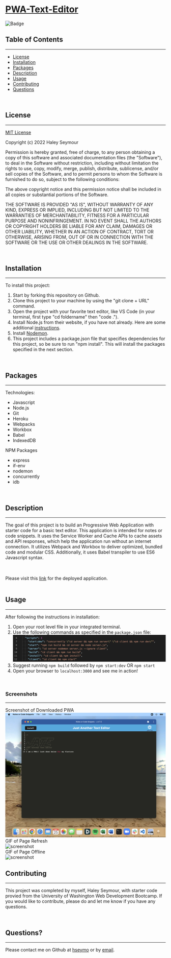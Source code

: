 # **[PWA-Text-Editor](URL)**

![Badge](https://img.shields.io/badge/license-MIT-blue)

## Table of Contents
---
* [License](#license)
* [Installation](#installation)
* [Packages](#packages)
* [Description](#description)
* [Usage](#usage)
* [Contributing](#contributing)
* [Questions](#questions)

<br>

## License 
---
[MIT License](./LICENSE) <br>

Copyright (c) 2022 Haley Seymour

Permission is hereby granted, free of charge, to any person obtaining a copy
of this software and associated documentation files (the "Software"), to deal
in the Software without restriction, including without limitation the rights
to use, copy, modify, merge, publish, distribute, sublicense, and/or sell
copies of the Software, and to permit persons to whom the Software is
furnished to do so, subject to the following conditions:

The above copyright notice and this permission notice shall be included in all
copies or substantial portions of the Software.

THE SOFTWARE IS PROVIDED "AS IS", WITHOUT WARRANTY OF ANY KIND, EXPRESS OR
IMPLIED, INCLUDING BUT NOT LIMITED TO THE WARRANTIES OF MERCHANTABILITY,
FITNESS FOR A PARTICULAR PURPOSE AND NONINFRINGEMENT. IN NO EVENT SHALL THE
AUTHORS OR COPYRIGHT HOLDERS BE LIABLE FOR ANY CLAIM, DAMAGES OR OTHER
LIABILITY, WHETHER IN AN ACTION OF CONTRACT, TORT OR OTHERWISE, ARISING FROM,
OUT OF OR IN CONNECTION WITH THE SOFTWARE OR THE USE OR OTHER DEALINGS IN THE
SOFTWARE.
 <br>

<br>

## Installation
---
To install this project: 
1. Start by forking this repository on Github. 
2. Clone this project to your machine by using the "git clone + URL" command. 
3. Open the project with your favorite text editor, like VS Code (in your terminal, first type "cd foldername" then "code ."). 
4. Install Node.js from their website, if you have not already. Here are some additional [instructions](https://coding-boot-camp.github.io/full-stack/nodejs/how-to-install-nodejs).
6. Install [Nodemon](https://www.npmjs.com/package/nodemon).
8. This project includes a package.json file that specifies dependencies for this project, so be sure to run "npm install". This will install the packages specified in the next section. 

<br>

## Packages
---
Technologies: 
- Javascript
- Node.js
- Git 
- Heroku
- Webpacks
- Workbox
- Babel
- IndexedDB

NPM Packages
- express
- if-env
- nodemon 
- concurrently 
- idb

<br>

## Description
---
 The goal of this project is to build an Progressive Web Application with starter code for a basic text editor. This application is intended for notes or code snippets. It uses the Service Worker and Cache APIs to cache assets and API responses, which help the application run without an internet connection. It utilizes Webpack and Workbox to deliver optimized, bundled code and modular CSS. Additionally, it uses Babel transpiler to use ES6 Javascript syntax. 
 
 <br><br>
Please visit this [link](URL) for the deployed application. <br><br>

## Usage
---
After following the instructions in installation: 
1. Open your root level file in your integrated terminal.
2. Use the following commands as specified in the `package.json` file: 
![screenshot](./assets/Screen%20Shot%202022-05-25%20at%205.39.56%20PM.png)
3. Suggest running `npm build` followed by `npm start:dev` OR `npm start`
4. Open your browser to `localhost:3000` and see me in action!
<br>

### **Screenshots**
--- 
Screenshot of Downloaded PWA <br>
![screenshot](./assets/PWA.png)
<br>
GIF of Page Refresh <br>
![screenshot](./assets/Refresh.gif)
<br>
GIF of Page Offline <br>
![screenshot](./assets/offline.gif)

## Contributing 
---
This project was completed by myself, Haley Seymour, with starter code provied from the University of Washington Web Development Bootcamp. If you would like to contribute, please do and let me know if you have any questions.

<br>

## Questions?
---
Please contact me on Github at [hseymo](https://github.com/hseymo) or by [email](mailto:haleycseymour@comcast.net).

